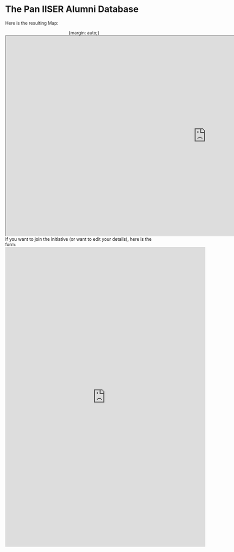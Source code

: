 # The Pan IISER Alumni Database

Here is the resulting Map:  

<div align="center">{margin: auto;}
<iframe src="https://www.google.com/maps/d/u/0/embed?mid=1Hrc_uk626nrvlIpqq2k4IRSQ8jXLIhs&ehbc=2E312F&noprof=1" width="1280" height="640"></iframe>
</div>
If you want to join the initiative (or want to edit your details), here is the form:

<iframe src="https://docs.google.com/forms/d/e/1FAIpQLSfVVzIJt8Qef3BOWiPEWf0aGRMFrCuY7GwRZUMUXaE5XCNACw/viewform?embedded=true" width="640" height="960" frameborder="0" marginheight="0" marginwidth="0">Loading…</iframe>